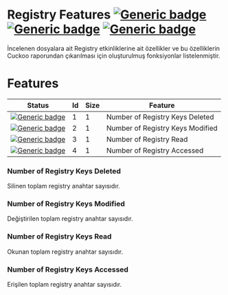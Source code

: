 
# Registry Features [![Generic badge](https://img.shields.io/badge/0-Failed-red.svg)](https://shields.io/) [![Generic badge](https://img.shields.io/badge/4-Waiting-yellow.svg)](https://shields.io/) [![Generic badge](https://img.shields.io/badge/0-New-blue.svg)](https://shields.io/)

İncelenen dosyalara ait Registry etkinliklerine ait özellikler ve bu özelliklerin Cuckoo raporundan çıkarılması için oluşturulmuş fonksiyonlar listelenmiştir.

# Features

| Status | Id | Size | Feature |
| ------ | ------ | ------ | ------ |
| [![Generic badge](https://img.shields.io/badge/Test-Waiting-yellow.svg)](https://shields.io/) | 1 | 1 | Number of Registry Keys Deleted |
| [![Generic badge](https://img.shields.io/badge/Test-Waiting-yellow.svg)](https://shields.io/) | 2 | 1 | Number of Registry Keys Modified |
| [![Generic badge](https://img.shields.io/badge/Test-Waiting-yellow.svg)](https://shields.io/) | 3 | 1 | Number of Registry Read |
| [![Generic badge](https://img.shields.io/badge/Test-Waiting-yellow.svg)](https://shields.io/) | 4 | 1 | Number of Registry Accessed |

### Number of Registry Keys Deleted
Silinen toplam registry anahtar sayısıdır.  

### Number of Registry Keys Modified
Değiştirilen toplam registry anahtar sayısıdır.  

### Number of Registry Keys Read
Okunan toplam registry anahtar sayısıdır.  

### Number of Registry Keys Accessed
Erişilen toplam registry anahtar sayısıdır.  
